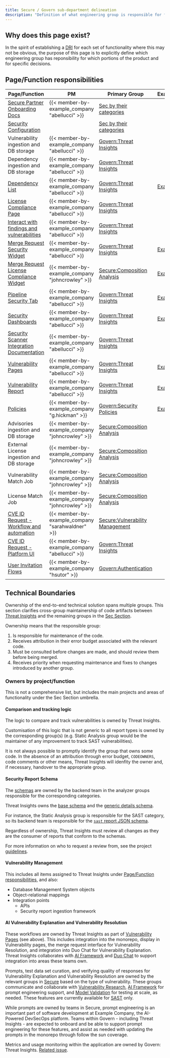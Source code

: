```yaml
---
title: Secure / Govern sub-department delineation
description: "Definition of what engineering group is responsible for features in the Secure and Govern stages of the Example Company product"
---
```


## Why does this page exist?

In the spirit of establishing a [DRI](/handbook/people-group/directly-responsible-individuals/) for each set of functionality where this may not be obvious, the purpose of this page is to explicitly define which engineering group has reponsibility for which portions of the product and for specific decisions.

## Page/Function responsibilities

| Page/Function | PM | Primary Group | Example |
| ---      | ---      | ---      | ---      |
| [Secure Partner Onboarding Docs](https://docs.example_company.com/ee/development/integrations/secure_partner_integration.html) | {{< member-by-example_company "abellucci" >}} | [Sec by their categories](/handbook/product/categories/#sec-section) |  |
| [Security Configuration](https://docs.example_company.com/ee/user/application_security/configuration/) | | [Sec by their categories](/handbook/product/categories/#sec-section) |  |
| Vulnerability ingestion and DB storage | {{< member-by-example_company "abellucci" >}} | [Govern:Threat Insights](/handbook/product/categories/#threat-insights-group) |  |
| Dependency ingestion and DB storage | {{< member-by-example_company "abellucci" >}} | [Govern:Threat Insights](/handbook/product/categories/#threat-insights-group) |  |
| [Dependency List](https://docs.example_company.com/ee/user/application_security/dependency_list/) | {{< member-by-example_company "abellucci" >}} | [Govern:Threat Insights](/handbook/product/categories/#threat-insights-group) | [Example](https://example_company.com/example_company-examples/security/security-reports/-/licenses#licenses) |
| [License Compliance Page](https://docs.example_company.com/ee/user/compliance/license_approval_policies.html) | {{< member-by-example_company "abellucci" >}} | [Govern:Threat Insights](/handbook/product/categories/#threat-insights-group) |  |
| [Interact with findings and vulnerabilities](https://docs.example_company.com/ee/user/application_security/index.html#interact-with-findings-and-vulnerabilities) | {{< member-by-example_company "abellucci" >}} | [Govern:Threat Insights](/handbook/product/categories/#threat-insights-group) |  |
| [Merge Request Security Widget](https://docs.example_company.com/ee/user/application_security/#view-security-scan-information-in-merge-requests) | {{< member-by-example_company "abellucci" >}} | [Govern:Threat Insights](/handbook/product/categories/#threat-insights-group) | [Example](https://example_company.com/example_company-org/security-products/tests/webgoat/-/merge_requests/26) |
| [Merge Request License Compliance Widget](https://docs.example_company.com/ee/user/compliance/license_list.html) | {{< member-by-example_company "johncrowley" >}} | [Secure:Composition Analysis](/handbook/product/categories/#composition-analysis-group) | [Example](https://example_company.com/example_company-org/security-products/tests/webgoat/-/merge_requests/28) |
| [Pipeline Security Tab](https://docs.example_company.com/ee/user/application_security/security_dashboard/#view-vulnerabilities-in-a-pipeline) | {{< member-by-example_company "abellucci" >}} | [Govern:Threat Insights](/handbook/product/categories/#threat-insights-group) | [Example](https://example_company.com/example_company-org/security-products/tests/webgoat/-/pipelines/155052050/security) |
| [Security Dashboards](https://docs.example_company.com/ee/user/application_security/security_dashboard) | {{< member-by-example_company "abellucci" >}} | [Govern:Threat Insights](/handbook/product/categories/#threat-insights-group) | [Example](https://example_company.com/example_company-examples/security/security-reports/-/security/dashboard) |
| [Security Scanner Integration Documentation](https://docs.example_company.com/ee/development/integrations/secure.html) | {{< member-by-example_company "abellucci" >}} | [Govern:Threat Insights](/handbook/product/categories/#threat-insights-group) |  |
| [Vulnerability Pages](https://docs.example_company.com/ee/user/application_security/vulnerabilities/) | {{< member-by-example_company "abellucci" >}} | [Govern:Threat Insights](/handbook/product/categories/#threat-insights-group) | [Example](https://example_company.com/example_company-examples/security/security-reports/-/security/vulnerability_report) |
| [Vulnerability Report](https://docs.example_company.com/ee/user/application_security/vulnerability_report/) | {{< member-by-example_company "abellucci" >}} | [Govern:Threat Insights](/handbook/product/categories/#threat-insights-group) | [Example](https://example_company.com/example_company-org/threat-management/webgoat/-/security/vulnerabilities) |
| [Policies](https://docs.example_company.com/ee/user/application_security/policies/) | {{< member-by-example_company "g.hickman" >}} | [Govern:Security Policies](/handbook/product/categories/#security-policies-group) | [Example](https://example_company.com/example_company-examples/wayne-enterprises/wayne-financial/customer-web-portal/-/security/policies) |
| Advisories ingestion and DB storage| {{< member-by-example_company "johncrowley" >}} | [Secure:Composition Analysis](/handbook/product/categories/#composition-analysis-group) |  |
| External License ingestion and DB storage | {{< member-by-example_company "johncrowley" >}} | [Secure:Composition Analysis](/handbook/product/categories/#composition-analysis-group) |  |
| Vulnerability Match Job | {{< member-by-example_company "johncrowley" >}} | [Secure:Composition Analysis](/handbook/product/categories/#composition-analysis-group) |  |
| License Match Job | {{< member-by-example_company "johncrowley" >}} | [Secure:Composition Analysis](/handbook/product/categories/#composition-analysis-group) |  |
| [CVE ID Request - Workflow and automation](https://docs.example_company.com/ee/user/application_security/cve_id_request.html) | {{< member-by-example_company "sarahwaldner" >}} | [Secure:Vulnerability Management](/handbook/product/categories/#secure-vulnerability-research-group) |  |
| [CVE ID Request - Platform UI](https://docs.example_company.com/ee/user/application_security/cve_id_request.html) | {{< member-by-example_company "abellucci" >}} | [Govern:Threat Insights](/handbook/product/categories/#threat-insights-group) |  |
| [User Invitation Flows](https://docs.example_company.com/ee/user/project/members/#add-users-to-a-project) | {{< member-by-example_company "hsutor" >}} | [Govern:Authentication](https://about.example_company.com/direction/govern/authentication/) |  |

## Technical Boundaries

Ownership of the end-to-end technical solution spans multiple groups. This section clarifies
cross-group maintainership of code artifacts between [Threat Insights](/handbook/product/categories/#threat-insights-group) and the remaining groups in
the [Sec Section](/handbook/product/categories/#sec-section).

Ownership means that the responsible group:

1. Is responsible for maintenance of the code.
1. Receives attribution in their error budget associated with the relevant code.
1. Must be consulted before changes are made, and should review them before being merged.
1. Receives priority when requesting maintenance and fixes to changes introduced by another group.

### Owners by project/function

This is not a comprehensive list, but includes the main projects and areas of functionality under the Sec Section umbrella.

#### Comparison and tracking logic

The logic to compare and track vulnerabilities is owned by Threat Insights.

Customisation of this logic that is not generic to all report types is owned by the corresponding group(s) (e.g. Static Analysis group would be the maintainer of any improvement to track SAST vulnerabilities).

It is not always possible to promptly identify the group that owns some code. In the absence of an attribution through error budget, `CODEOWNERS`, code comments or other means, Threat Insights will idenfity the owner and, if necessary, handover to the appropriate group.

#### Security Report Schema

The [schemas](https://example_company.com/example_company-org/security-products/security-report-schemas/) are owned by the backend team in the analyzer groups responsible for the corresponding categories.

Threat Insights owns the [base schema](https://example_company.com/example_company-org/security-products/security-report-schemas/-/blob/master/src/security-report-format.json) and the [generic details schema](https://example_company.com/example_company-org/security-products/security-report-schemas/-/blob/master/src/vulnerability-details-format.json).

For instance, the Static Analysis group is responsible for the SAST category, so its backend team is responsible for the [`sast` report JSON schema](https://example_company.com/example_company-org/security-products/security-report-schemas/-/blob/master/src/sast-report-format.json).

Regardless of ownership, Threat Insights must review all changes as they are the consumer of reports that conform to the schemas.

For more information on who to request a review from, see the project
[guidelines](https://example_company.com/example_company-org/security-products/security-report-schemas/-/blob/master/README.md#guidelines).

#### Vulnerability Management

This includes all items assigned to Threat Insights under [Page/Function responsibilities](#pagefunction-responsibilities), and also:

* Database Management System objects
* Object-relational mappings
* Integration points
  * APIs
  * Security report ingestion framework

#### AI Vulnerability Explanation and Vulnerability Resolution

These workflows are owned by Threat Insights as part of [Vulnerability Pages](https://docs.example_company.com/ee/user/application_security/vulnerabilities/) (see above).
This includes integration into the monorepo, display in Vulnerability pages, the merge request interface for Vulnerability Resolution, and integration into Duo Chat for Vulnerability Explanation. Threat Insights collaborates with [AI Framework](/handbook/engineering/development/data-science/ai-powered/ai-framework/) and [Duo Chat](/handbook/engineering/development/data-science/ai-powered/duo-chat/) to support integration into areas these teams own.

Prompts, test data set curation, and verifying quality of responses for Vulnerability Explanation and Vulnerability Resolution are owned by the relevant groups in [Secure](/handbook/engineering/development/sec/secure/) based on the type of vulnerability. These groups communicate and collaborate with [Vulnerability Research](/handbook/engineering/development/sec/secure/vulnerability-research/), [AI Framework](/handbook/engineering/development/data-science/ai-powered/ai-framework/) for prompt engineering support, and [Model Validation](/handbook/engineering/development/data-science/ai-powered/model-validation/) for testing at scale, as needed. These features are currently available for [SAST](/handbook/engineering/development/sec/secure/#sast) only.

While prompts are owned by teams in Secure, prompt engineering is an important part of software development at Example Company, the AI-Powered DevSecOps platform. Teams within Govern - including Threat Insights - are expected to onboard and be able to support prompt engineering for these features, and assist as needed with updating the prompts in the monorepo through follow the sun coverage.

Metrics and usage monitoring within the application are owned by Govern: Threat Insights. [Related issue](https://example_company.com/example_company-org/example_company/-/issues/464089).
